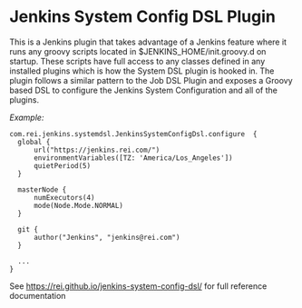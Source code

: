 # Jenkins System Config DSL Plugin

This is a Jenkins plugin that takes advantage of a Jenkins feature where it runs any groovy scripts located
in $JENKINS_HOME/init.groovy.d on startup. These scripts have full access to any classes defined in any installed plugins
which is how the System DSL plugin is hooked in. The plugin follows a similar pattern to the Job DSL Plugin and
exposes a Groovy based DSL to configure the Jenkins System Configuration and all of the plugins.


*Example:*

    com.rei.jenkins.systemdsl.JenkinsSystemConfigDsl.configure  {
      global {
          url("https://jenkins.rei.com/")
          environmentVariables([TZ: 'America/Los_Angeles'])
          quietPeriod(5)
      }
    
      masterNode {
          numExecutors(4)
          mode(Node.Mode.NORMAL)
      }
    
      git {
          author("Jenkins", "jenkins@rei.com")
      }
    
      ...
    }
    
See https://rei.github.io/jenkins-system-config-dsl/ for full reference documentation